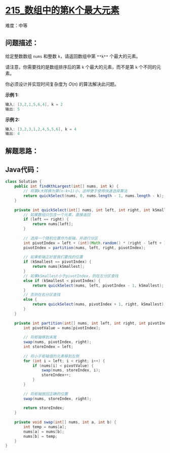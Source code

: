 # [215_数组中的第K个最大元素](https://leetcode.cn/problems/kth-largest-element-in-an-array/)

难度：中等

## 问题描述：

给定整数数组 `nums` 和整数 `k`，请返回数组中第 `**k**` 个最大的元素。

请注意，你需要找的是数组排序后的第 `k` 个最大的元素，而不是第 `k` 个不同的元素。

你必须设计并实现时间复杂度为 $O(n)$ 的算法解决此问题。

 **示例 1:**

```java
输入: [3,2,1,5,6,4], k = 2
输出: 5
```

**示例 2:**

```java
输入: [3,2,3,1,2,4,5,5,6], k = 4
输出: 4
```

## 解题思路：



## Java代码：

```java
class Solution {
    public int findKthLargest(int[] nums, int k) {
        // 将第k大转换为第(n-k+1)小，这样便于使用快速选择算法
        return quickSelect(nums, 0, nums.length - 1, nums.length - k);
    }
    
    private int quickSelect(int[] nums, int left, int right, int kSmallest) {
        // 如果数组只包含一个元素，直接返回
        if (left == right) {
            return nums[left];
        }
        
        // 选择一个随机位置作为枢轴，并进行分区
        int pivotIndex = left + (int)(Math.random() * (right - left + 1));
        pivotIndex = partition(nums, left, right, pivotIndex);
        
        // 如果枢轴正好是我们要找的位置
        if (kSmallest == pivotIndex) {
            return nums[kSmallest];
        } 
        // 如果kSmallest小于pivotIndex，则在左分区查找
        else if (kSmallest < pivotIndex) {
            return quickSelect(nums, left, pivotIndex - 1, kSmallest);
        } 
        // 否则在右分区查找
        else {
            return quickSelect(nums, pivotIndex + 1, right, kSmallest);
        }
    }
    
    private int partition(int[] nums, int left, int right, int pivotIndex) {
        int pivotValue = nums[pivotIndex];
        
        // 将枢轴移到末尾
        swap(nums, pivotIndex, right);
        int storeIndex = left;
        
        // 将小于枢轴值的元素移到左侧
        for (int i = left; i < right; i++) {
            if (nums[i] < pivotValue) {
                swap(nums, storeIndex, i);
                storeIndex++;
            }
        }
        
        // 将枢轴放回正确的位置
        swap(nums, storeIndex, right);
        
        return storeIndex;
    }
    
    private void swap(int[] nums, int a, int b) {
        int temp = nums[a];
        nums[a] = nums[b];
        nums[b] = temp;
    }
}
```

